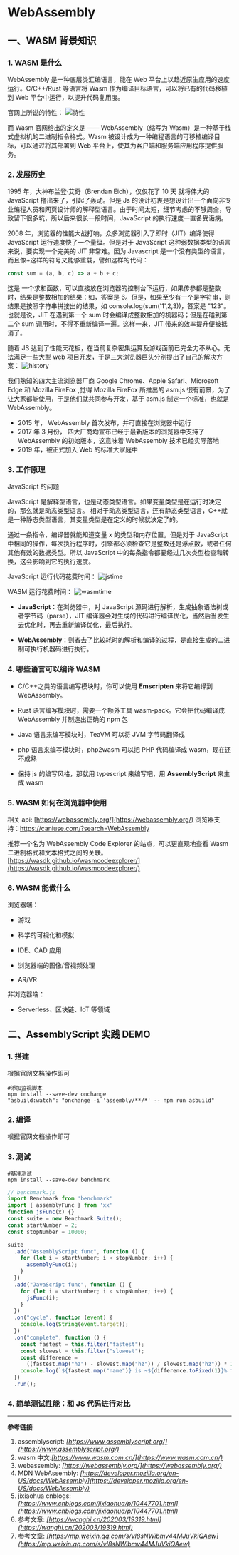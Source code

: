 # WebAssembly

## 一、WASM 背景知识

### 1. WASM 是什么

WebAssembly 是一种底层类汇编语言，能在 Web 平台上以趋近原生应用的速度运行。C/C++/Rust 等语言将 Wasm 作为编译目标语言，可以将已有的代码移植到 Web 平台中运行，以提升代码复用度。

官网上所说的特性：
![特性](./img/img3.jpg)

而 Wasm 官网给出的定义是 —— WebAssembly（缩写为 Wasm）是一种基于栈式虚拟机的二进制指令格式。Wasm 被设计成为一种编程语言的可移植编译目标，可以通过将其部署到 Web 平台上，使其为客户端和服务端应用程序提供服务。

### 2. 发展历史

1995 年，大神布兰登·艾奇（Brendan Eich），仅仅花了 10 天 就将伟大的 JavaScript 撸出来了，引起了轰动。但是 Js 的设计初衷是想设计出一个面向非专业编程人员和网页设计师的解释型语言。由于时间太短，细节考虑的不够周全，导致留下很多坑，所以后来很长一段时间，JavaScript 的执行速度一直备受诟病。

2008 年，浏览器的性能大战打响，众多浏览器引入了即时（JIT）编译使得 JavaScript 运行速度快了一个量级。但是对于 JavaScript 这种弱数据类型的语言来说，要实现一个完美的 JIT 非常难。因为 Javascript 是一个没有类型的语言，而且像+这样的符号又能够重载，譬如这样的代码：

```js
const sum = (a, b, c) => a + b + c;
```

这是 一个求和函数，可以直接放在浏览器的控制台下运行，如果传参都是整数时，结果是整数相加的结果：如，答案是 6。但是，如果至少有一个是字符串，则结果是按照字符串拼接出的结果，如 console.log(sum('1',2,3))，答案是 "123"。也就是说，JIT 在遇到第一个 sum 时会编译成整数相加的机器码；但是在碰到第二个 sum 调用时，不得不重新编译一遍。这样一来，JIT 带来的效率提升便被抵消了。

随着 JS 达到了性能天花板，在当前复杂密集运算及游戏面前已完全力不从心。无法满足一些大型 web 项目开发，于是三大浏览器巨头分别提出了自己的解决方案：
![history](./img/img5.png)

我们熟知的四大主流浏览器厂商 Google Chrome、Apple Safari、Microsoft Edge 和 Mozilla FireFox ,觉得 Mozilla FireFox 所推出的 asm.js 很有前景，为了让大家都能使用，于是他们就共同参与开发，基于 asm.js 制定一个标准，也就是 WebAssembly。

- 2015 年， WebAssembly 首次发布，并可直接在浏览器中运行
- 2017 年 3 月份， 四大厂商均宣布已经于最新版本的浏览器中支持了 WebAssembly 的初始版本，这意味着 WebAssembly 技术已经实际落地
- 2019 年，被正式加入 Web 的标准大家庭中

### 3. 工作原理

JavaScript 的问题

JavaScript 是解释型语言，也是动态类型语言。如果变量类型是在运行时决定的，那么就是动态类型语言。
相对于动态类型语言，还有静态类型语言，C++就是一种静态类型语言，其变量类型是在定义的时候就决定了的。

通过一条指令，编译器就能知道变量 x 的类型和内存位置。但是对于 JavaScript 中相同的操作，每次执行程序时，引擎都必须检查它是整数还是浮点数，或者任何其他有效的数据类型。所以 JavaScript 中的每条指令都要经过几次类型检查和转换，这会影响到它的执行速度。

JavaScript 运行代码花费时间：
![jstime](./img/img1.webp)

WASM 运行花费时间：
![wasmtime](./img/img2.webp)

- **JavaScript**：在浏览器中，对 JavaScript 源码进行解析，生成抽象语法树或者字节码（parse），JIT 编译器会对生成的代码进行编译优化，当然后当发生去优化时，再去重新编译优化，最后执行。

- **WebAssembly**：则省去了比较耗时的解析和编译的过程，是直接生成的二进制可执行机器码进行执行。

### 4. 哪些语言可以编译 WASM

- C/C++之类的语言编写模块时，你可以使用 **Emscripten** 来将它编译到 WebAssembly。

- Rust 语言编写模块时，需要一个额外工具 wasm-pack。它会把代码编译成 WebAssembly 并制造出正确的 npm 包

- Java 语言来编写模块时，TeaVM 可以将 JVM 字节码翻译成

- php 语言来编写模块时，php2wasm 可以把 PHP 代码编译成 wasm，现在还不成熟

- 保持 js 的编写风格，那就用 typescript 来编写吧，用 **AssemblyScript** 来生成 wasm

### 5. WASM 如何在浏览器中使用

相关 api: [https://webassembly.org/](https://webassembly.org/)
浏览器支持：https://caniuse.com/?search=WebAssembly

推荐一个名为 WebAssembly Code Explorer 的站点，可以更直观地查看 Wasm 二进制格式和文本格式之间的关联。
[https://wasdk.github.io/wasmcodeexplorer/](https://wasdk.github.io/wasmcodeexplorer/)

### 6. WASM 能做什么

浏览器端：

- 游戏

- 科学的可视化和模拟

- IDE、CAD 应用

- 浏览器端的图像/音视频处理

- AR/VR

非浏览器端：

- Serverless、区块链、IoT 等领域

## 二、AssemblyScript 实践 DEMO

### 1. 搭建

根据官网文档操作即可

```shell
#添加监视脚本
npm install --save-dev onchange
"asbuild:watch": "onchange -i 'assembly/**/*' -- npm run asbuild"
```

### 2. 编译

根据官网文档操作即可

### 3. 测试

```shell
#基准测试
npm install --save-dev benchmark
```

```js
// benchmark.js
import Benchmark from 'benchmark'
import { assemblyFunc } from 'xx'
function jsFunc(x) {}
const suite = new Benchmark.Suite();
const startNumber = 2;
const stopNumber = 10000;

suite
  .add("AssemblyScript func", function () {
    for (let i = startNumber; i < stopNumber; i++) {
      assemblyFunc(i);
    }
  })
  .add("JavaScript func", function () {
    for (let i = startNumber; i < stopNumber; i++) {
      jsFunc(i);
    }
  })
  .on("cycle", function (event) {
    console.log(String(event.target));
  })
  .on("complete", function () {
    const fastest = this.filter("fastest");
    const slowest = this.filter("slowest");
    const difference =
      ((fastest.map("hz") - slowest.map("hz")) / slowest.map("hz")) * 100;
    console.log(`${fastest.map("name")} is ~${difference.toFixed(1)}% faster.`);
  })
  .run();
```

### 4. 简单测试性能：和 JS 代码进行对比

---

**参考链接**

1. assemblyscript: _[https://www.assemblyscript.org/](https://www.assemblyscript.org/)_
2. wasm 中文:_[https://www.wasm.com.cn/](https://www.wasm.com.cn/)_
3. webassembly: _[https://webassembly.org/](https://webassembly.org/)_
4. MDN WebAssembly: _[https://developer.mozilla.org/en-US/docs/WebAssembly](https://developer.mozilla.org/en-US/docs/WebAssembly)_
5. jixiaohua cnblogs: _[https://www.cnblogs.com/jixiaohua/p/10447701.html](https://www.cnblogs.com/jixiaohua/p/10447701.html)_
6. 参考文章: _[https://wanghi.cn/202003/19319.html](https://wanghi.cn/202003/19319.html)_
7. 参考文章: _[https://mp.weixin.qq.com/s/vI8sNWibmv44MJuVkiQAew](https://mp.weixin.qq.com/s/vI8sNWibmv44MJuVkiQAew)_
